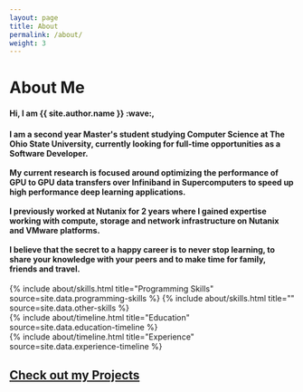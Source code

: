 ```yaml
---
layout: page
title: About
permalink: /about/
weight: 3
---
```


# **About Me**
<h4>Hi, I am <strong>{{ site.author.name }}</strong> :wave:,</h4>
<p></p>
<h4>I am a second year Master's student studying Computer Science at The Ohio State University, currently looking for full-time opportunities as a Software Developer.<br><br>
My current research is focused around optimizing the performance of GPU to GPU data transfers over Infiniband in Supercomputers to speed up high performance deep learning applications.<br><br>
I previously worked at Nutanix for 2 years where I gained expertise working with compute, storage and network infrastructure on Nutanix and VMware platforms.<br><br> 
I believe that the secret to a happy career is to never stop learning, to share your knowledge with your peers and to make time for family, friends and travel. </h4>

<div class="row">
{% include about/skills.html title="Programming Skills" source=site.data.programming-skills %}
{% include about/skills.html title="" source=site.data.other-skills %}
</div>

<div class="row">
{% include about/timeline.html title="Education" source=site.data.education-timeline %}
</div>

<div class="row">
{% include about/timeline.html title="Experience" source=site.data.experience-timeline %}
</div>

<div class="row">
<h2 class="mb-3"><a href="/projects">Check out my Projects</a></h2>
</div>
